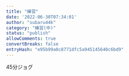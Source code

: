 ```yaml
---
title: "練習"
date: '2022-06-30T07:34:01'
author: "subaru44k"
category: "練習(中)"
status: "publish"
allowComments: true
convertBreaks: false
entryHash: "e95b99a0c8771dfc5a945145640c6bd9"
---
```

45分ジョグ
